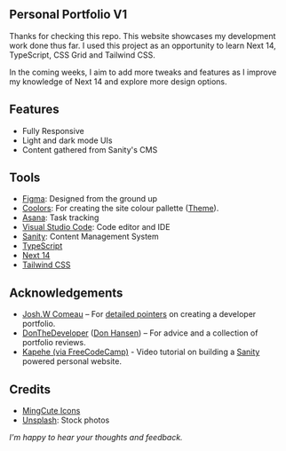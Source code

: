 ## Personal Portfolio V1

Thanks for checking this repo. This website showcases my development work done thus far. I used this project as an opportunity to learn Next 14, TypeScript, CSS Grid and Tailwind CSS.

In the coming weeks, I aim to add more tweaks and features as I improve my knowledge of Next 14 and explore more design options.

## Features

- Fully Responsive
- Light and dark mode UIs
- Content gathered from Sanity's CMS

## Tools

- [Figma](https://www.figma.com/): Designed from the ground up
- [Coolors](https://coolors.co/): For creating the site colour pallette ([Theme](https://coolors.co/242d2e-3b6e73-cccccc-d9d9d9-f2f1eb-294b66-cc6c35-00a362)).
- [Asana](https://asana.com/?noredirect): Task tracking
- [Visual Studio Code](https://code.visualstudio.com/): Code editor and IDE
- [Sanity](https://www.sanity.io/): Content Management System
- [TypeScript](https://www.typescriptlang.org/)
- [Next 14](https://nextjs.org/)
- [Tailwind CSS](https://tailwindcss.com/)

## Acknowledgements

- [Josh.W Comeau](https://github.com/joshwcomeau) – For [detailed pointers](https://www.joshwcomeau.com/effective-portfolio/) on creating a developer portfolio.
- [DonTheDeveloper](https://www.youtube.com/@DonTheDeveloper) ([Don Hansen](https://github.com/donthedeveloper)) – For advice and a collection of portfolio reviews.
- [Kapehe (via FreeCodeCamp)](https://youtu.be/OcTPaUfay5I) - Video tutorial on building a [Sanity](https://www.sanity.io/) powered personal website.

## Credits

- [MingCute Icons](https://www.mingcute.com/)
- [Unsplash](https://unsplash.com/): Stock photos

_I'm happy to hear your thoughts and feedback._
